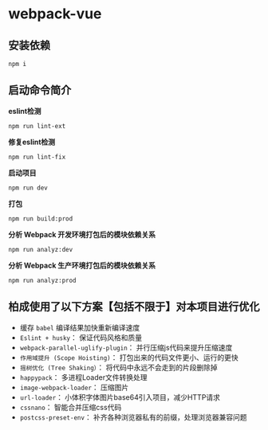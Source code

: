 
# webpack-vue

## 安装依赖
```
npm i
```
## 启动命令简介

 **eslint检测** 
```
npm run lint-ext
```

 **修复eslint检测** 
```
npm run lint-fix
```

**启动项目** 
```
npm run dev
```

 **打包** 
```
npm run build:prod
```

**分析 Webpack 开发环境打包后的模块依赖关系** 
```
npm run analyz:dev
```

**分析 Webpack 生产环境打包后的模块依赖关系** 
```
npm run analyz:prod
```
## 柏成使用了以下方案【包括不限于】对本项目进行优化

- 缓存 `babel` 编译结果加快重新编译速度
- `Eslint + husky`： 保证代码风格和质量 
- `webpack-parallel-uglify-plugin`： 并行压缩js代码来提升压缩速度
- `作用域提升 (Scope Hoisting)`： 打包出来的代码文件更小、运行的更快
- `摇树优化 (Tree Shaking）`： 将代码中永远不会走到的片段删除掉
- `happypack`： 多进程Loader文件转换处理
- `image-webpack-loader`： 压缩图片
- `url-loader`： 小体积字体图片base64引入项目，减少HTTP请求
- `cssnano`： 智能合并压缩css代码
-  `postcss-preset-env`： 补齐各种浏览器私有的前缀，处理浏览器兼容问题




